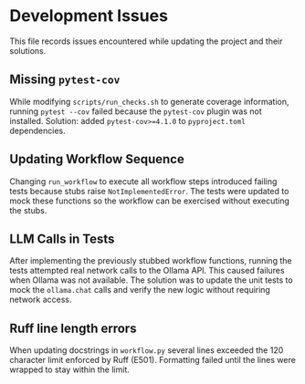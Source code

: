 # Development Issues

This file records issues encountered while updating the project and their solutions.

## Missing `pytest-cov`

While modifying `scripts/run_checks.sh` to generate coverage information, running
`pytest --cov` failed because the `pytest-cov` plugin was not installed.
Solution: added `pytest-cov>=4.1.0` to `pyproject.toml` dependencies.

## Updating Workflow Sequence

Changing `run_workflow` to execute all workflow steps introduced failing tests
because stubs raise `NotImplementedError`. The tests were updated to mock these
functions so the workflow can be exercised without executing the stubs.

## LLM Calls in Tests

After implementing the previously stubbed workflow functions, running the tests
attempted real network calls to the Ollama API. This caused failures when
Ollama was not available. The solution was to update the unit tests to mock the
``ollama.chat`` calls and verify the new logic without requiring network
access.

## Ruff line length errors

When updating docstrings in ``workflow.py`` several lines exceeded the 120
character limit enforced by Ruff (E501). Formatting failed until the lines were
wrapped to stay within the limit.
